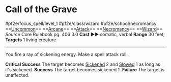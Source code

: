 # Call of the Grave
#pf2e/focus_spell/level_1 #pf2e/class/wizard #pf2e/school/necromancy 
==[Uncommon](../../../rules/traits/uncommon.md)== ==[Arcane](../../../rules/traits/arcane.md)== ==[Attack](../../../rules/traits/attack.md)== ==[Necromancy](../../../rules/traits/necromancy.md)== ==[Wizard](../../../rules/traits/wizard.md)==
*Source* Core Rulebook pg. 406 3.0
**Cast** ►► somatic, verbal
**Range** 30 feet; **Targets** 1 living creature

---
You fire a ray of sickening energy. Make a spell attack roll.

**Critical Success** The target becomes [Sickened](../../../Conditions/Sickened.md) 2 and [Slowed](../../../Conditions/Slowed.md) 1 as long as it's sickened.
**Success** The target becomes sickened 1.
**Failure** The target is unaffected.